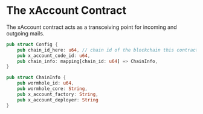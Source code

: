 # The xAccount Contract

The xAccount contract acts as a transceiving point for incoming and outgoing mails.

```rust
pub struct Config {
    pub chain_id_here: u64, // chain id of the blockchain this contract resides on 
    pub x_account_code_id: u64, 
    pub chain_info: mapping[chain_id: u64] => ChainInfo, 
}

pub struct ChainInfo {
    pub wormhole_id: u64, 
    pub wormhole_core: String, 
    pub x_account_factory: String, 
    pub x_account_deployer: String 
}
```
